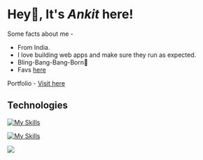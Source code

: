 # Hey👋, It's *Ankit* here!

Some facts about me - 
* From India.
* I love building web apps and make sure they run as expected.
* Bling-Bang-Bang-Born🎵
* Favs [here](https://ankitraj.vercel.app/anime)
  
Portfolio - <a href='https://ankitraj.vercel.app/' target='_blank'> Visit here</a>



## Technologies

[![My Skills](https://skillicons.dev/icons?i=ts,next,express,tailwind,mongodb,prisma,sass)](https://skillicons.dev)


[![My Skills](https://skillicons.dev/icons?i=kubernetes,jenkins,terraform,aws,ansible,python,gitlab)](https://skillicons.dev)



<img src="https://github-readme-streak-stats.herokuapp.com/?user=ankitrajxd&stroke=ffffff&background=1c1917&ring=0891b2&fire=0891b2&currStreakNum=ffffff&currStreakLabel=0891b2&sideNums=ffffff&sideLabels=ffffff&dates=ffffff&hide_border=true" />




